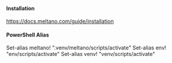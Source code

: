 #### Installation
https://docs.meltano.com/guide/installation

#### PowerShell Alias
Set-alias meltano! ".venv/meltano/scripts/activate"
Set-alias env! "env/scripts/activate"
Set-alias venv! "venv/scripts/activate"